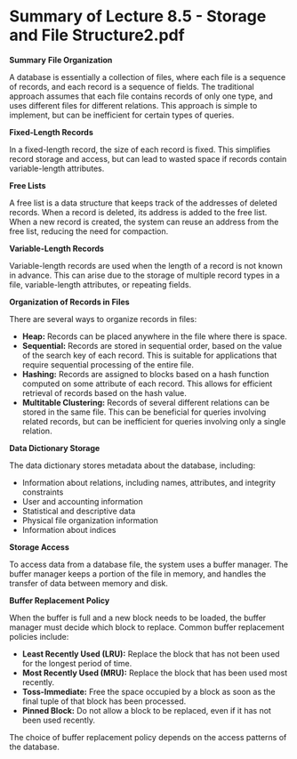 #  Summary of Lecture 8.5 - Storage and File Structure2.pdf 
**Summary**
**File Organization**

A database is essentially a collection of files, where each file is a sequence of records, and each record is a sequence of fields. The traditional approach assumes that each file contains records of only one type, and uses different files for different relations. This approach is simple to implement, but can be inefficient for certain types of queries.

**Fixed-Length Records**

In a fixed-length record, the size of each record is fixed. This simplifies record storage and access, but can lead to wasted space if records contain variable-length attributes.

**Free Lists**

A free list is a data structure that keeps track of the addresses of deleted records. When a record is deleted, its address is added to the free list. When a new record is created, the system can reuse an address from the free list, reducing the need for compaction.

**Variable-Length Records**

Variable-length records are used when the length of a record is not known in advance. This can arise due to the storage of multiple record types in a file, variable-length attributes, or repeating fields.

**Organization of Records in Files**

There are several ways to organize records in files:

* **Heap:** Records can be placed anywhere in the file where there is space.
* **Sequential:** Records are stored in sequential order, based on the value of the search key of each record. This is suitable for applications that require sequential processing of the entire file.
* **Hashing:** Records are assigned to blocks based on a hash function computed on some attribute of each record. This allows for efficient retrieval of records based on the hash value.
* **Multitable Clustering:** Records of several different relations can be stored in the same file. This can be beneficial for queries involving related records, but can be inefficient for queries involving only a single relation.

**Data Dictionary Storage**

The data dictionary stores metadata about the database, including:

* Information about relations, including names, attributes, and integrity constraints
* User and accounting information
* Statistical and descriptive data
* Physical file organization information
* Information about indices

**Storage Access**

To access data from a database file, the system uses a buffer manager. The buffer manager keeps a portion of the file in memory, and handles the transfer of data between memory and disk.

**Buffer Replacement Policy**

When the buffer is full and a new block needs to be loaded, the buffer manager must decide which block to replace. Common buffer replacement policies include:

* **Least Recently Used (LRU):** Replace the block that has not been used for the longest period of time.
* **Most Recently Used (MRU):** Replace the block that has been used most recently.
* **Toss-Immediate:** Free the space occupied by a block as soon as the final tuple of that block has been processed.
* **Pinned Block:** Do not allow a block to be replaced, even if it has not been used recently.

The choice of buffer replacement policy depends on the access patterns of the database.
